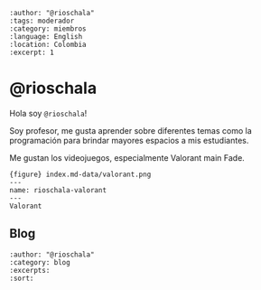 
```{post} 2023-07-18
:author: "@rioschala"
:tags: moderador
:category: miembros
:language: English
:location: Colombia
:excerpt: 1
```

# @rioschala

Hola soy `@rioschala`! 

Soy profesor, me gusta aprender sobre diferentes temas como la programación para brindar mayores espacios a mis estudiantes. 

Me gustan los videojuegos, especialmente Valorant main Fade. 

```
{figure} index.md-data/valorant.png
---
name: rioschala-valorant
---
Valorant
```

## Blog

```{postlist}
:author: "@rioschala"
:category: blog
:excerpts:
:sort:
```

